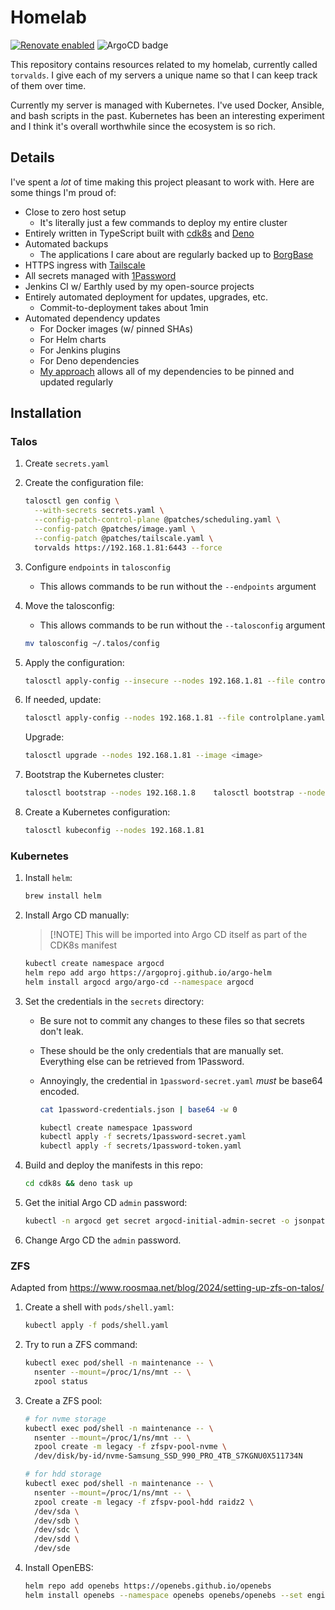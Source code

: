 # Homelab

[![Renovate enabled](https://img.shields.io/badge/renovate-enabled-brightgreen.svg)](https://renovatebot.com/)
![ArgoCD badge](https://argocd.tailnet-1a49.ts.net/api/badge?name=torvalds)

This repository contains resources related to my homelab, currently called
`torvalds`. I give each of my servers a unique name so that I can keep track of
them over time.

Currently my server is managed with Kubernetes. I've used Docker, Ansible, and
bash scripts in the past. Kubernetes has been an interesting experiment and I
think it's overall worthwhile since the ecosystem is so rich.

## Details

I've spent a _lot_ of time making this project pleasant to work with. Here are
some things I'm proud of:

- Close to zero host setup
  - It's literally just a few commands to deploy my entire cluster
- Entirely written in TypeScript built with [cdk8s](https://cdk8s.io/) and
  [Deno](https://deno.com/)
- Automated backups
  - The applications I care about are regularly backed up to
    [BorgBase](https://www.borgbase.com/)
- HTTPS ingress with [Tailscale](https://tailscale.com/)
- All secrets managed with [1Password](https://1password.com/)
- Jenkins CI w/ Earthly used by my open-source projects
- Entirely automated deployment for updates, upgrades, etc.
  - Commit-to-deployment takes about 1min
- Automated dependency updates
  - For Docker images (w/ pinned SHAs)
  - For Helm charts
  - For Jenkins plugins
  - For Deno dependencies
  - [My approach](https://github.com/shepherdjerred/homelab/blob/main/cdk8s/src/versions.ts)
    allows all of my dependencies to be pinned and updated regularly

## Installation

### Talos

1. Create `secrets.yaml`
1. Create the configuration file:

    ```bash
    talosctl gen config \
      --with-secrets secrets.yaml \
      --config-patch-control-plane @patches/scheduling.yaml \
      --config-patch @patches/image.yaml \
      --config-patch @patches/tailscale.yaml \
      torvalds https://192.168.1.81:6443 --force
    ```

1. Configure `endpoints` in `talosconfig`
    - This allows commands to be run without the `--endpoints` argument

1. Move the talosconfig:
    - This allows commands to be run without the `--talosconfig` argument

    ```bash
    mv talosconfig ~/.talos/config
    ```

1. Apply the configuration:

    ```bash
    talosctl apply-config --insecure --nodes 192.168.1.81 --file controlplane.yaml
    ```

1. If needed, update:

    ```bash
    talosctl apply-config --nodes 192.168.1.81 --file controlplane.yaml
    ```

    Upgrade:

    ```bash
    talosctl upgrade --nodes 192.168.1.81 --image <image>
    ```

1. Bootstrap the Kubernetes cluster:

    ```bash
    talosctl bootstrap --nodes 192.168.1.8    talosctl bootstrap --nodes 192.168.1.811
    ```

1. Create a Kubernetes configuration:

    ```bash
    talosctl kubeconfig --nodes 192.168.1.81
    ```

### Kubernetes

1. Install `helm`:

   ```bash
   brew install helm
   ```

1. Install Argo CD manually:

   > [!NOTE] This will be imported into Argo CD itself as part of the CDK8s
   > manifest

   ```bash
   kubectl create namespace argocd
   helm repo add argo https://argoproj.github.io/argo-helm
   helm install argocd argo/argo-cd --namespace argocd
   ```

1. Set the credentials in the `secrets` directory:

   - Be sure not to commit any changes to these files so that secrets don't
     leak.
   - These should be the only credentials that are manually set. Everything else
     can be retrieved from 1Password.
   - Annoyingly, the credential in `1password-secret.yaml` _must_ be base64
     encoded.

     ```bash
     cat 1password-credentials.json | base64 -w 0
     ```

     ```bash
     kubectl create namespace 1password
     kubectl apply -f secrets/1password-secret.yaml
     kubectl apply -f secrets/1password-token.yaml
     ```

1. Build and deploy the manifests in this repo:

   ```bash
   cd cdk8s && deno task up
   ```

1. Get the initial Argo CD `admin` password:

   ```bash
   kubectl -n argocd get secret argocd-initial-admin-secret -o jsonpath="{.data.password}" | base64 -d
   ```

1. Change Argo CD the `admin` password.

### ZFS

Adapted from <https://www.roosmaa.net/blog/2024/setting-up-zfs-on-talos/>

1. Create a shell with `pods/shell.yaml`:

    ```bash
    kubectl apply -f pods/shell.yaml
    ```

1. Try to run a ZFS command:

    ```bash
    kubectl exec pod/shell -n maintenance -- \
      nsenter --mount=/proc/1/ns/mnt -- \
      zpool status
    ```

1. Create a ZFS pool:

    ```bash
    # for nvme storage
    kubectl exec pod/shell -n maintenance -- \
      nsenter --mount=/proc/1/ns/mnt -- \
      zpool create -m legacy -f zfspv-pool-nvme \
      /dev/disk/by-id/nvme-Samsung_SSD_990_PRO_4TB_S7KGNU0X511734N

    # for hdd storage
    kubectl exec pod/shell -n maintenance -- \
      nsenter --mount=/proc/1/ns/mnt -- \
      zpool create -m legacy -f zfspv-pool-hdd raidz2 \
      /dev/sda \
      /dev/sdb \
      /dev/sdc \
      /dev/sdd \
      /dev/sde
    ```

1. Install OpenEBS:

    ```bash
    helm repo add openebs https://openebs.github.io/openebs
    helm install openebs --namespace openebs openebs/openebs --set engines.replicated.mayastor.enabled=false --set engines.local.lvm.enabled=false --set zfs-localpv.zfsNode.encrKeysDir=/var --create-namespace
    ```
